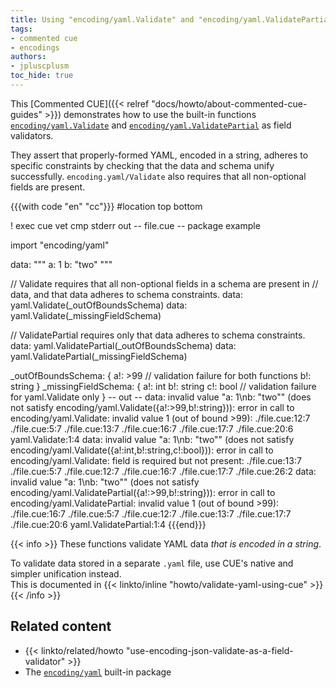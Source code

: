```yaml
---
title: Using "encoding/yaml.Validate" and "encoding/yaml.ValidatePartial" as field validators
tags:
- commented cue
- encodings
authors:
- jpluscplusm
toc_hide: true
---
```


This [Commented CUE]({{< relref "docs/howto/about-commented-cue-guides" >}})
demonstrates how to use the built-in functions
[`encoding/yaml.Validate`](https://pkg.go.dev/cuelang.org/go/pkg/encoding/yaml#Validate)
and
[`encoding/yaml.ValidatePartial`](https://pkg.go.dev/cuelang.org/go/pkg/encoding/yaml#ValidatePartial)
as field validators.

They assert that properly-formed YAML, encoded in a string, adheres to specific
constraints by checking that the data and schema unify successfully.
`encoding.yaml/Validate` also requires that all non-optional fields are
present.

{{{with code "en" "cc"}}}
#location top bottom

! exec cue vet
cmp stderr out
-- file.cue --
package example

import "encoding/yaml"

data: """
	a: 1
	b: "two"
	"""

// Validate requires that all non-optional fields in a schema are present in
// data, and that data adheres to schema constraints.
data: yaml.Validate(_outOfBoundsSchema)
data: yaml.Validate(_missingFieldSchema)

// ValidatePartial requires only that data adheres to schema constraints.
data: yaml.ValidatePartial(_outOfBoundsSchema)
data: yaml.ValidatePartial(_missingFieldSchema)

_outOfBoundsSchema: {
	a!: >99 // validation failure for both functions
	b!: string
}
_missingFieldSchema: {
	a!: int
	b!: string
	c!: bool // validation failure for yaml.Validate only
}
-- out --
data: invalid value "a: 1\nb: \"two\"" (does not satisfy encoding/yaml.Validate({a!:>99,b!:string})): error in call to encoding/yaml.Validate: invalid value 1 (out of bound >99):
    ./file.cue:12:7
    ./file.cue:5:7
    ./file.cue:13:7
    ./file.cue:16:7
    ./file.cue:17:7
    ./file.cue:20:6
    yaml.Validate:1:4
data: invalid value "a: 1\nb: \"two\"" (does not satisfy encoding/yaml.Validate({a!:int,b!:string,c!:bool})): error in call to encoding/yaml.Validate: field is required but not present:
    ./file.cue:13:7
    ./file.cue:5:7
    ./file.cue:12:7
    ./file.cue:16:7
    ./file.cue:17:7
    ./file.cue:26:2
data: invalid value "a: 1\nb: \"two\"" (does not satisfy encoding/yaml.ValidatePartial({a!:>99,b!:string})): error in call to encoding/yaml.ValidatePartial: invalid value 1 (out of bound >99):
    ./file.cue:16:7
    ./file.cue:5:7
    ./file.cue:12:7
    ./file.cue:13:7
    ./file.cue:17:7
    ./file.cue:20:6
    yaml.ValidatePartial:1:4
{{{end}}}

{{< info >}}
These functions validate YAML data *that is encoded in a string*.

To validate data stored in a separate `.yaml` file, use CUE's native and
simpler unification instead.\
This is documented in
{{< linkto/inline "howto/validate-yaml-using-cue" >}}
{{< /info >}}

## Related content

- {{< linkto/related/howto "use-encoding-json-validate-as-a-field-validator" >}}
- The [`encoding/yaml`](https://pkg.go.dev/cuelang.org/go/pkg/encoding/yaml)
  built-in package
